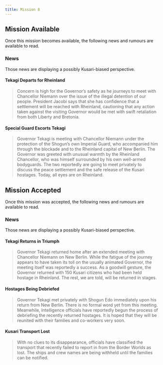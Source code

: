 ```yaml
---
title: Mission 8
---
```


## Mission Available

Once this mission becomes available, the following news and rumours are available to read.

### News
Those news are displaying a possibly Kusari-biased perspective.

#### Tekagi Departs for Rheinland
> Concern is high for the Governor’s safety as he journeys to meet with Chancellor Niemann over the issue of the illegal detention of our people. President Jacobi says that she has confidence that a settlement will be reached with Rheinland, cautioning that any action taken against the visiting Governor would be met with swift retaliation from both Liberty and Bretonia.

#### Special Guard Escorts Tekagi
> Governor Tekagi is meeting with Chancellor Niemann under the protection of the Shogun’s own Imperial Guard, who accompanied him through the blockade and to the Rheinland capital of New Berlin. The Governor was greeted with unusual warmth by the Rheinland Chancellor, who was himself surrounded by his own well-armed bodyguards. The two reportedly are going to meet privately to discuss the peace settlement and the safe release of the Kusari hostages. Today, all eyes are on Rheinland.

## Mission Accepted

Once this mission was accepted, the following news and rumours are available to read.

### News
Those news are displaying a possibly Kusari-biased perspective.

#### Tekagi Returns in Triumph
> Governor Tekagi returned home after an extended meeting with Chancellor Niemann on New Berlin. While the fatigue of the journey appears to have taken its toll on the usually animated Governor, the meeting itself was reportedly a success. As a goodwill gesture, the Governor returned with 150 Kusari citizens who had been held hostage in Rheinland. The rest, we are told, will be returned in stages.

#### Hostages Being Debriefed
> Governor Tekagi met privately with Shogun Edo immediately upon his return from New Berlin. There is no formal word yet from this meeting. Meanwhile, Intelligence officials have reportedly begun the process of debriefing the recently returned hostages. It is hoped that they will be reunited with their families and co-workers very soon.

#### Kusari Transport Lost
> With no clues to its disappearance, officials have classified the transport that recently failed to report in from the Border Worlds as lost. The ships and crew names are being withheld until the families can be notified.
